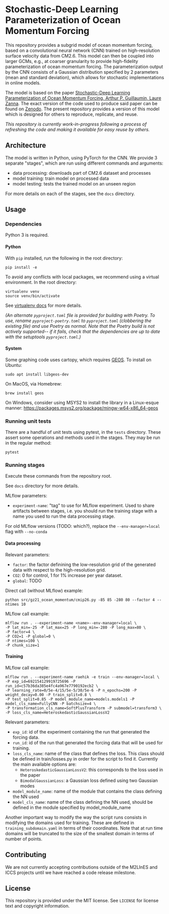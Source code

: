 # Stochastic-Deep Learning Parameterization of Ocean Momentum Forcing
[gz21-paper-code-zenodo]: https://zenodo.org/record/5076046#.ZF4ulezMLy8
[gz21-paper-agupubs]: https://agupubs.onlinelibrary.wiley.com/doi/10.1029/2021MS002534

This repository provides a subgrid model of ocean momentum forcing, based on a
convolutional neural network (CNN) trained on high-resolution surface velocity
data from CM2.6. This model can then be coupled into larger GCMs, e.g., at
coarser granularity to provide high-fidelity parameterization of ocean momentum
forcing. The parameterization output by the CNN consists of a Gaussian
distribution specified by 2 parameters (mean and standard deviation), which
allows for stochastic implementations in online models.

The model is based on the paper [Stochastic-Deep Learning Parameterization of
Ocean Momentum Forcing, Arthur P. Guillaumin, Laure
Zanna][gz21-paper-agupubs]. The exact version of the code used to produce said
paper can be found on [Zenodo][gz21-paper-code-zenodo]. The present repository
provides a version of this model which is designed for others to reproduce,
replicate, and reuse.

_This repository is currently work-in-progress following a process of
refreshing the code and making it available for easy reuse by others._

## Architecture
The model is written in Python, using PyTorch for the CNN. We provide 3 separate
"stages", which are run using different commands and arguments:

* data processing: downloads part of CM2.6 dataset and processes
* model training: train model on processed data
* model testing: tests the trained model on an unseen region

For more details on each of the stages, see the `docs` directory.

## Usage
### Dependencies
Python 3 is required.

#### Python
With `pip` installed, run the following in the root directory:

    pip install -e

To avoid any conflicts with local packages, we recommend using a virtual
environment. In the root directory:

    virtualenv venv
    source venv/bin/activate

See [virtualenv docs](https://virtualenv.pypa.io/en/latest/) for more details.

*(An alternate `pyproject.toml` file is provided for building with Poetry. To
use, rename `pyproject-poetry.toml` to `pyproject.toml` (clobbering the existing
file) and use Poetry as normal. Note that the Poetry build is not actively
supported-- if it fails, check that the dependencies are up to date with the
setuptools `pyproject.toml`.)*

#### System
Some graphing code uses cartopy, which requires [GEOS](https://libgeos.org/). To
install on Ubuntu:

    sudo apt install libgeos-dev

On MacOS, via Homebrew:

    brew install geos

On Windows, consider using MSYS2 to install the library in a Linux-esque manner:
https://packages.msys2.org/package/mingw-w64-x86_64-geos

### Running unit tests
There are a handful of unit tests using pytest, in the `tests` directory. These
assert some operations and methods used in the stages. They may be run in the
regular method:

    pytest

### Running stages
Execute these commands from the repository root.

See `docs` directory for more details.

MLflow parameters:

* `experiment-name`: "tag" to use for MLflow experiment. Used to share artifacts
  between stages, i.e. you should run the training stage with a name you used to
  run the data processing stage.

For old MLflow versions (TODO: which?), replace the `--env-manager=local` flag
with `--no-conda`

#### Data processing
Relevant parameters:

* `factor`: the factor definining the low-resolution grid of the generated data
  with respect to the high-resolution grid.
* `CO2`: 0 for control, 1 for 1% increase per year dataset.
* `global`: TODO

Direct call (without MLflow) example:

    python src/gz21_ocean_momentum/cmip26.py -85 85 -280 80 --factor 4 --ntimes 10

MLflow call example:

```
mlflow run . --experiment-name <name>--env-manager=local \
-P lat_min=-25 -P lat_max=25 -P long_min=-280 -P long_max=80 \
-P factor=4 \
-P CO2=1 -P global=0 \
-P ntimes=100 \
-P chunk_size=1
```

#### Training
MLflow call example:

```
mlflow run . --experiment-name raehik -e train --env-manager=local \
-P exp_id=692154129919725696 -P run_id=c57b36da385e4fc4a967e7790192ecb2 \
-P learning_rate=0/5e-4/15/5e-5/30/5e-6 -P n_epochs=200 -P weight_decay=0.00 -P train_split=0.8 \
-P test_split=0.85 -P model_module_name=models.models1 -P model_cls_name=FullyCNN -P batchsize=4 \
-P transformation_cls_name=SoftPlusTransform -P submodel=transform3 \
-P loss_cls_name=HeteroskedasticGaussianLossV2
```

Relevant parameters:

* `exp_id`: id of the experiment containing the run that generated the forcing
  data.
* `run_id`: id of the run that generated the forcing data that will be used for
  training.
* `loss_cls_name`: name of the class that defines the loss. This class should be
  defined in train/losses.py in order for the script to find it. Currently the
  main available options are:
  * `HeteroskedasticGaussianLossV2`: this corresponds to the loss used in the
    paper
  * `BimodalGaussianLoss`: a Gaussian loss defined using two Gaussian modes
* `model_module_name`: name of the module that contains the class defining the
  NN used
* `model_cls_name`: name of the class defining the NN used, should be defined in
  the module specified by model_module_name

Another important way to modify the way the script runs consists in modifying
the domains used for training. These are defined in `training_subdomain.yaml` in
terms of their coordinates. Note that at run time domains will be truncated to
the size of the smallest domain in terms of number of points.

## Contributing
We are not currently accepting contributions outside of the M2LInES and ICCS
projects until we have reached a code release milestone.

## License
This repository is provided under the MIT license. See `LICENSE` for license
text and copyright information.
